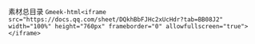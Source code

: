 素材总目录
`Gmeek-html<iframe src="https://docs.qq.com/sheet/DQkhBbFJHc2xUcHdr?tab=BB08J2" width="100%" height="760px" frameborder="0" allowfullscreen="true"></iframe>`
